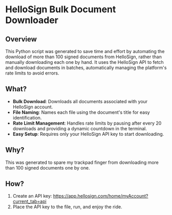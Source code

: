 # HelloSign Bulk Document Downloader

## Overview
This Python script was generated to save time and effort by automating the download of more than 100 signed documents from HelloSign, rather than manually downloading each one by hand. It uses the HelloSign API to fetch and download documents in batches, automatically managing the platform's rate limits to avoid errors.

## What?
- **Bulk Download**: Downloads all documents associated with your HelloSign account.
- **File Naming**: Names each file using the document's title for easy identification.
- **Rate Limit Management**: Handles rate limits by pausing after every 20 downloads and providing a dynamic countdown in the terminal.
- **Easy Setup**: Requires only your HelloSign API key to start downloading.

## Why?
This was generated to spare my trackpad finger from downloading more than 100 signed documents one by one.

## How?
1. Create an API key: https://app.hellosign.com/home/myAccount?current_tab=api
2. Place the API key to the file, run, and enjoy the ride. 
